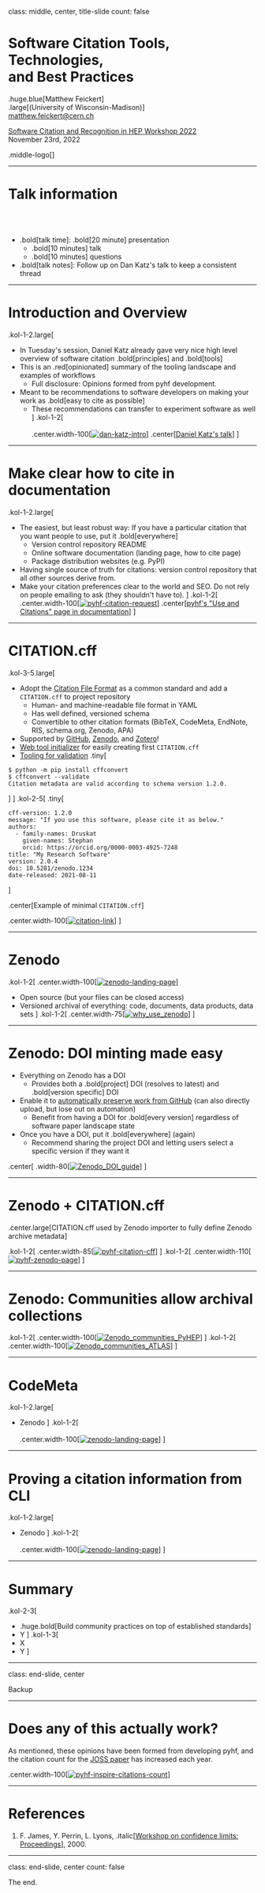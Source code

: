 class: middle, center, title-slide
count: false

# Software Citation Tools, Technologies,<br> and Best Practices

.huge.blue[Matthew Feickert]<br>
.large[(University of Wisconsin-Madison)]
<br>
[matthew.feickert@cern.ch](mailto:matthew.feickert@cern.ch)

[Software Citation and Recognition in HEP Workshop 2022](https://indico.cern.ch/event/1211229/contributions/5120858/)
<br>
November 23rd, 2022

.middle-logo[]

---
# Talk information
<br><br>

- .bold[talk time]: .bold[20 minute] presentation
   - .bold[10 minutes] talk
   - .bold[10 minutes] questions
- .bold[talk notes]: Follow up on Dan Katz's talk to keep a consistent thread

---
# Introduction and Overview

.kol-1-2.large[
- In Tuesday's session, Daniel Katz already gave very nice high level overview of software citation .bold[principles] and .bold[tools]
- This is an .red[opinionated] summary of the tooling landscape and examples of workflows
   - Full disclosure: Opinions formed from pyhf development.
- Meant to be recommendations to software developers on making your work as .bold[easy to cite as possible]
   - These recommendations can transfer to experiment software as well
]
.kol-1-2[
<br><br>
.center.width-100[[![dan-katz-intro](figures/dan-katz-intro.png)](https://indico.cern.ch/event/1211229/contributions/5120849/)]
.center[[Daniel Katz's talk](https://indico.cern.ch/event/1211229/contributions/5120849/)]
]

---
# Make clear how to cite in documentation

.kol-1-2.large[
- The easiest, but least robust way: If you have a particular citation that you want people to use, put it .bold[everywhere]
   - Version control repository README
   - Online software documentation (landing page, how to cite page)
   - Package distribution websites (e.g. PyPI)
- Having single source of truth for citations: version control repository that all other sources derive from.
- Make your citation preferences clear to the world and SEO. Do not rely on people emailing to ask (they shouldn't have to).
]
.kol-1-2[
.center.width-100[[![pyhf-citation-request](figures/pyhf-citation-request.png)](https://pyhf.readthedocs.io/en/stable/citations.html)]
.center[[pyhf's "Use and Citations" page in documentation](https://pyhf.readthedocs.io/en/stable/citations.html)]
]

---
# CITATION.cff

.kol-3-5.large[
- Adopt the [Citation File Format](https://citation-file-format.github.io/) as a common standard and add a `CITATION.cff` to project repository
   - Human- and machine-readable file format in YAML
   - Has well defined, versioned schema
   - Convertible to other citation formats (BibTeX, CodeMeta, EndNote, RIS, schema.org, Zenodo, APA)
- Supported by [GitHub](https://docs.github.com/en/repositories/managing-your-repositorys-settings-and-features/customizing-your-repository/about-citation-files), [Zenodo](https://twitter.com/ZENODO_ORG/status/1420357001490706442), and [Zotero](https://twitter.com/zotero/status/1420515377390530560)!
- [Web tool initializer](https://citation-file-format.github.io/cff-initializer-javascript/) for easily creating first `CITATION.cff`
- [Tooling for validation](https://github.com/citation-file-format/cff-converter-python)
.tiny[
```console
$ python -m pip install cffconvert
$ cffconvert --validate
Citation metadata are valid according to schema version 1.2.0.
```
]
]
.kol-2-5[
.tiny[
```
cff-version: 1.2.0
message: "If you use this software, please cite it as below."
authors:
  - family-names: Druskat
    given-names: Stephan
    orcid: https://orcid.org/0000-0003-4925-7248
title: "My Research Software"
version: 2.0.4
doi: 10.5281/zenodo.1234
date-released: 2021-08-11
```
]

.center[Example of minimal `CITATION.cff`]

.center.width-100[[![citation-link](figures/citation-link.png)](https://docs.github.com/en/repositories/managing-your-repositorys-settings-and-features/customizing-your-repository/about-citation-files)]
]

---
# Zenodo

.kol-1-2[
.center.width-100[[![zenodo-landing-page](figures/zenodo-landing-page.png)](https://zenodo.org/)]

- Open source (but your files can be closed access)
- Versioned archival of everything: code, documents, data products, data sets
]
.kol-1-2[
.center.width-75[[![why_use_zenodo](figures/why_use_zenodo.png)](https://zenodo.org/)]
]

---
# Zenodo: DOI minting made easy

- Everything on Zenodo has a DOI
   - Provides both a .bold[project] DOI (resolves to latest) and .bold[version specific] DOI
- Enable it to [automatically preserve work from GitHub](https://guides.github.com/activities/citable-code/) (can also directly upload, but lose out on automation)
   - Benefit from having a DOI for .bold[every version] regardless of software paper landscape state
- Once you have a DOI, put it .bold[everywhere] (again)
   - Recommend sharing the project DOI and letting users select a specific version if they want it

.center[
.width-80[[![Zenodo_DOI_guide](figures/Zenodo_DOI_guide.png)](https://zenodo.org/account/settings/github/)]
]

---
# Zenodo + CITATION.cff

.center.large[CITATION.cff used by Zenodo importer to fully define Zenodo archive metadata]

.kol-1-2[
.center.width-85[[![pyhf-citation-cff](figures/pyhf-citation-cff.png)](https://github.com/scikit-hep/pyhf/blob/d9355e23ffd4aceb24041c51c697a55fa40a3d94/CITATION.cff)]
]
.kol-1-2[
.center.width-110[[![pyhf-zenodo-page](figures/pyhf-zenodo-page.png)](https://zenodo.org/record/7110486)]
]

---
# Zenodo: Communities allow archival collections

.kol-1-2[
.center.width-100[[![Zenodo_communities_PyHEP](figures/Zenodo_communities_PyHEP.png)](https://zenodo.org/communities/?p=PyHEP)]
]
.kol-1-2[
<br>
.center.width-100[[![Zenodo_communities_ATLAS](figures/Zenodo_communities_ATLAS.png)](https://zenodo.org/communities/atlas_experiment/)]
]

---
# CodeMeta

.kol-1-2.large[
- Zenodo
]
.kol-1-2[
<br><br>
.center.width-100[[![zenodo-landing-page](figures/zenodo-landing-page.png)](https://zenodo.org/)]
]

---
# Proving a citation information from CLI

.kol-1-2.large[
- Zenodo
]
.kol-1-2[
<br><br>
.center.width-100[[![zenodo-landing-page](figures/zenodo-landing-page.png)](https://zenodo.org/)]
]

<!-- ---
# Goals of physics analysis at the LHC

.kol-1-1[
.kol-1-3.center[
.width-100[[![ATLAS_Higgs_discovery](figures/ATLAS_Higgs_discovery.png)](https://atlas.web.cern.ch/Atlas/GROUPS/PHYSICS/PAPERS/HIGG-2012-27/)]
Search for new physics
]
.kol-1-3.center[
<br>
.width-100[[![CMS-PAS-HIG-19-004](figures/CMS-PAS-HIG-19-004.png)](http://cms-results.web.cern.ch/cms-results/public-results/superseded/HIG-19-004/index.html)]

<br>
Make precision measurements
]
.kol-1-3.center[
.width-110[[![SUSY-2018-31_limit](figures/SUSY-2018-31_limit.png)](https://atlas.web.cern.ch/Atlas/GROUPS/PHYSICS/PAPERS/SUSY-2018-31/)]

Provide constraints on models through setting best limits
]
]

- All require .bold[building statistical models] and .bold[fitting models] to data to perform statistical inference
- Model complexity can be huge for complicated searches (hundreds of parameters + systematics)
- **Problem:** Time to fit can be .bold[very long] (for MLE fits, worse if pseudoexperiments required)
- .blue[Goal:] Empower analysts with fast fits and expressive models -->

---
# Summary
.kol-2-3[
- .huge.bold[Build community practices on top of established standards]
- Y
]
.kol-1-3[
- X
- Y
]

---
class: end-slide, center

Backup

---
# Does any of this actually work?

As mentioned, these opinions have been formed from developing pyhf, and the citation count for the [JOSS paper](https://doi.org/10.21105/joss.02823) has increased each year.

.center.width-100[[![pyhf-inspire-citations-count](figures/pyhf-inspire-citations-count.png)](https://inspirehep.net/literature?sort=mostrecent&size=25&page=1&q=refersto%3Arecid%3A1845084&ui-citation-summary=true)]


---
# References

1. F. James, Y. Perrin, L. Lyons, .italic[[Workshop on confidence limits: Proceedings](http://inspirehep.net/record/534129)], 2000.

---

class: end-slide, center
count: false

The end.
